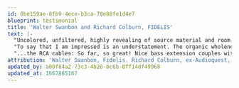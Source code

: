 ```yaml
---
id: 0be159ae-8fb9-4ece-b3ca-78e88fe1d4e7
blueprint: testimonial
title: 'Walter Swanbon and Richard Colburn, FIDELIS'
text: |-
  "Uncolored, unfiltered, highly revealing of source material and room treatments."
  "To say that I am impressed is an understatement. The organic wholeness, the octave to octave balance, and the detailed yet extremely smooth top end was fantastic."
  "...the RCA cables: So far, so great! Nice bass extension couples with a huge soundstage."
attribution: 'Walter Swanbon, Fidelis. Richard Colburn, ex-Audioquest, ex-Audience, now Fidelis'
updated_by: a00f84a2-73c3-4b20-bc6b-8ff14df49968
updated_at: 1667865167
---
```

